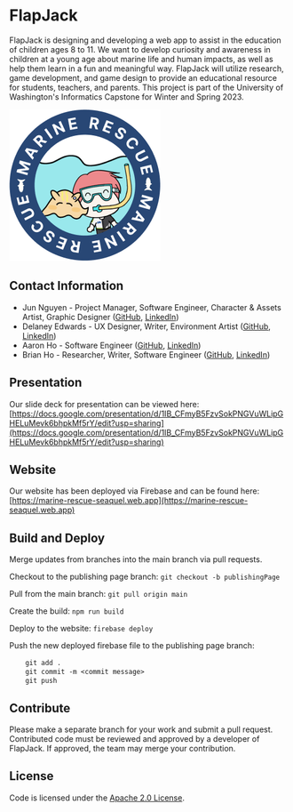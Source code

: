 # FlapJack

FlapJack is designing and developing a web app to assist in the education of children ages 8 to 11. We want to develop curiosity and awareness in children at a young age about marine life and human impacts, as well as help them learn in a fun and meaningful way. FlapJack will utilize research, game development, and game design to provide an educational resource for students, teachers, and parents. This project is part of the University of Washington's Informatics Capstone for Winter and Spring 2023.

![Marine Rescue: The Sea-quel](/my-app/public/imgs/Marine_Rescue_The_Sea-quel_Logo.png)

## Contact Information
- Jun Nguyen - Project Manager, Software Engineer, Character & Assets Artist, Graphic Designer ([GitHub](https://github.com/soshikun), [LinkedIn](https://www.linkedin.com/in/jun-nguyen-4910411aa/))
- Delaney Edwards - UX Designer, Writer, Environment Artist ([GitHub](https://github.com/delaneyedwards), [LinkedIn](https://www.linkedin.com/in/delaneyledwards/))
- Aaron Ho - Software Engineer ([GitHub](https://github.com/AaronHoUW), [LinkedIn](https://www.linkedin.com/in/aaron-ho-ba00a1196))
- Brian Ho - Researcher, Writer, Software Engineer ([GitHub](https://github.com/btho1), [LinkedIn](https://www.linkedin.com/in/brian-ho-967a0923b))

## Presentation
Our slide deck for presentation can be viewed here: [https://docs.google.com/presentation/d/1IB_CFmyB5FzvSokPNGVuWLipGHELuMevk6bhpkMf5rY/edit?usp=sharing](https://docs.google.com/presentation/d/1IB_CFmyB5FzvSokPNGVuWLipGHELuMevk6bhpkMf5rY/edit?usp=sharing)

## Website
Our website has been deployed via Firebase and can be found here: [https://marine-rescue-seaquel.web.app](https://marine-rescue-seaquel.web.app)

## Build and Deploy
Merge updates from branches into the main branch via pull requests.

Checkout to the publishing page branch:
`git checkout -b publishingPage`

Pull from the main branch:
`git pull origin main`

Create the build:
`npm run build`

Deploy to the website:
`firebase deploy`

Push the new deployed firebase file to the publishing page branch:
```
    git add .
    git commit -m <commit message>
    git push
```

## Contribute
Please make a separate branch for your work and submit a pull request. Contributed code must be reviewed and approved by a developer of FlapJack. If approved, the team may merge your contribution.

## License
Code is licensed under the [Apache 2.0 License](https://tldrlegal.com/license/apache-license-2.0-(apache-2.0)).
